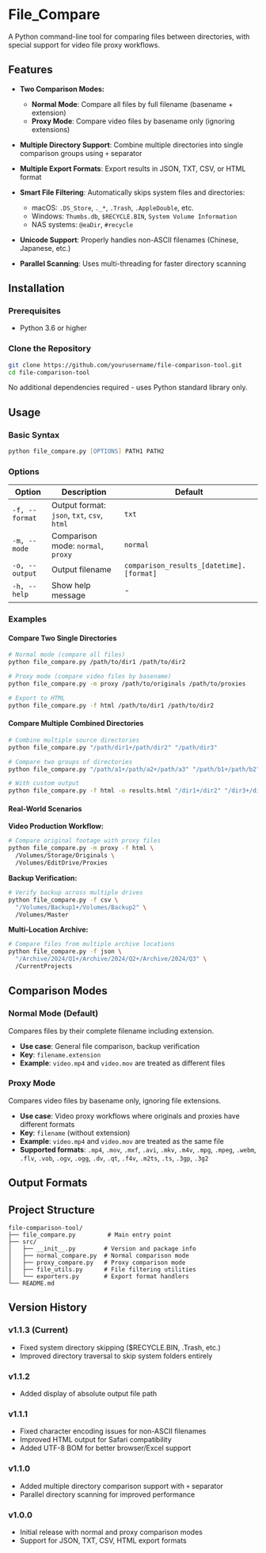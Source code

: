 # File_Compare

A Python command-line tool for comparing files between directories, with special support for video file proxy workflows.

## Features

- **Two Comparison Modes:**
  - **Normal Mode**: Compare all files by full filename (basename + extension)
  - **Proxy Mode**: Compare video files by basename only (ignoring extensions)

- **Multiple Directory Support**: Combine multiple directories into single comparison groups using `+` separator

- **Multiple Export Formats**: Export results in JSON, TXT, CSV, or HTML format

- **Smart File Filtering**: Automatically skips system files and directories:
  - macOS: `.DS_Store`, `._*`, `.Trash`, `.AppleDouble`, etc.
  - Windows: `Thumbs.db`, `$RECYCLE.BIN`, `System Volume Information`
  - NAS systems: `@eaDir`, `#recycle`

- **Unicode Support**: Properly handles non-ASCII filenames (Chinese, Japanese, etc.)

- **Parallel Scanning**: Uses multi-threading for faster directory scanning

## Installation

### Prerequisites

- Python 3.6 or higher

### Clone the Repository

```zsh
git clone https://github.com/yourusername/file-comparison-tool.git
cd file-comparison-tool
```

No additional dependencies required - uses Python standard library only.

## Usage

### Basic Syntax

```zsh
python file_compare.py [OPTIONS] PATH1 PATH2
```

### Options

| Option | Description | Default |
|--------|-------------|---------|
| `-f, --format` | Output format: `json`, `txt`, `csv`, `html` | `txt` |
| `-m, --mode` | Comparison mode: `normal`, `proxy` | `normal` |
| `-o, --output` | Output filename | `comparison_results_[datetime].[format]` |
| `-h, --help` | Show help message | - |

### Examples

#### Compare Two Single Directories

```zsh
# Normal mode (compare all files)
python file_compare.py /path/to/dir1 /path/to/dir2

# Proxy mode (compare video files by basename)
python file_compare.py -m proxy /path/to/originals /path/to/proxies

# Export to HTML
python file_compare.py -f html /path/to/dir1 /path/to/dir2
```

#### Compare Multiple Combined Directories

```zsh
# Combine multiple source directories
python file_compare.py "/path/dir1+/path/dir2" "/path/dir3"

# Compare two groups of directories
python file_compare.py "/path/a1+/path/a2+/path/a3" "/path/b1+/path/b2"

# With custom output
python file_compare.py -f html -o results.html "/dir1+/dir2" "/dir3+/dir4"
```

#### Real-World Scenarios

**Video Production Workflow:**
```zsh
# Compare original footage with proxy files
python file_compare.py -m proxy -f html \
  /Volumes/Storage/Originals \
  /Volumes/EditDrive/Proxies
```

**Backup Verification:**
```zsh
# Verify backup across multiple drives
python file_compare.py -f csv \
  "/Volumes/Backup1+/Volumes/Backup2" \
  /Volumes/Master
```

**Multi-Location Archive:**
```zsh
# Compare files from multiple archive locations
python file_compare.py -f json \
  "/Archive/2024/Q1+/Archive/2024/Q2+/Archive/2024/Q3" \
  /CurrentProjects
```

## Comparison Modes

### Normal Mode (Default)

Compares files by their complete filename including extension.

- **Use case**: General file comparison, backup verification
- **Key**: `filename.extension`
- **Example**: `video.mp4` and `video.mov` are treated as different files

### Proxy Mode

Compares video files by basename only, ignoring file extensions.

- **Use case**: Video proxy workflows where originals and proxies have different formats
- **Key**: `filename` (without extension)
- **Example**: `video.mp4` and `video.mov` are treated as the same file
- **Supported formats**: `.mp4`, `.mov`, `.mxf`, `.avi`, `.mkv`, `.m4v`, `.mpg`, `.mpeg`, `.webm`, `.flv`, `.vob`, `.ogv`, `.ogg`, `.dv`, `.qt`, `.f4v`, `.m2ts`, `.ts`, `.3gp`, `.3g2`

## Output Formats



## Project Structure

```
file-comparison-tool/
├── file_compare.py         # Main entry point
├── src/
│   ├── __init__.py        # Version and package info
│   ├── normal_compare.py  # Normal comparison mode
│   ├── proxy_compare.py   # Proxy comparison mode
│   ├── file_utils.py      # File filtering utilities
│   └── exporters.py       # Export format handlers
└── README.md
```

## Version History

### v1.1.3 (Current)
- Fixed system directory skipping ($RECYCLE.BIN, .Trash, etc.)
- Improved directory traversal to skip system folders entirely

### v1.1.2
- Added display of absolute output file path

### v1.1.1
- Fixed character encoding issues for non-ASCII filenames
- Improved HTML output for Safari compatibility
- Added UTF-8 BOM for better browser/Excel support

### v1.1.0
- Added multiple directory comparison support with `+` separator
- Parallel directory scanning for improved performance

### v1.0.0
- Initial release with normal and proxy comparison modes
- Support for JSON, TXT, CSV, HTML export formats
